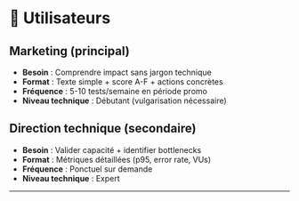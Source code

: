 # 👥 Utilisateurs

## Marketing (principal)
- **Besoin** : Comprendre impact sans jargon technique
- **Format** : Texte simple + score A-F + actions concrètes
- **Fréquence** : 5-10 tests/semaine en période promo
- **Niveau technique** : Débutant (vulgarisation nécessaire)

## Direction technique (secondaire)
- **Besoin** : Valider capacité + identifier bottlenecks
- **Format** : Métriques détaillées (p95, error rate, VUs)
- **Fréquence** : Ponctuel sur demande
- **Niveau technique** : Expert

---
